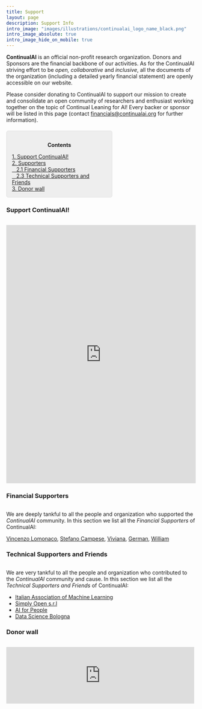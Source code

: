 ```yaml
---
title: Support
layout: page
description: Support Info
intro_image: "images/illustrations/continualai_logo_name_black.png"
intro_image_absolute: true
intro_image_hide_on_mobile: true
---
```


**ContinualAI** is an official non-profit research organization. Donors and Sponsors are the financial backbone of our activities. As for the ContinualAI striving effort to be *open, collaborative* and *inclusive*, all the documents of the organization (including a detailed yearly financial statement) are openly accessible on our website.

Please consider donating to ContinualAI to support our mission to create and consolidate an open community of researchers and enthusiast working together on the topic of Continual Leaning for AI! Every backer or sponsor will be listed in this page (contact <a href="mailto:financials@continualai.org">financials@continualai.org</a> for further information).

<div style="background: rgba(0,0,0,0.06) none repeat scroll 0% 0%; border: 1px solid rgb(222, 222, 222); padding: 1em; border-radius: 5px; margin-top:20px; max-width: 50%">
	<p style="text-align: center;"><strong>Contents</strong></p>
	<p style="text-align: left; margin-bottom: 0px;">	
		<a href="#support">1. Support ContinualAI!</a><br>
		<a href="#supporters">2. Supporters</a><br>
		<a href="#backers">&nbsp;&nbsp; 2.1 Financial Supporters</a><br>
		<!--	<a href="#backers">&nbsp;&nbsp; 2.1 Backers</a><br>
			<a href="#patreons">&nbsp;&nbsp; 2.2 Patreons</a><br>
			<a href="#bronzesponsor">&nbsp;&nbsp; 2.3 Bronze Sponsors</a><br>
			<a href="#silversponsor">&nbsp;&nbsp; 2.4 Silver Sponsors</a><br>
			<a href="#goldsponsor">&nbsp;&nbsp; 2.5 Gold Sponsors</a><br>-->
			<a href="#techsupport">&nbsp;&nbsp; 2.3 Technical Supporters and Friends</a><br>
		<a href="#donorwall">3. Donor wall</a><br>
		<!--<a href="#financials">4. ContinualAI Financials</a><br>-->
	</p>
</div>

<a name="support"></a>
<h3 id="support" style="margin-bottom: 30px;">Support ContinualAI!</h3>

<script src="https://donorbox.org/widget.js" paypalExpress="true"></script><iframe src="https://donorbox.org/embed/support-continualai?amount=30&show_content=true&default_interval=m" height="685px" width="100%" style="max-width:100%; min-width:100%; max-height:none!important" seamless="seamless" name="donorbox" frameborder="0" scrolling="no" allowpaymentrequest></iframe>


<a name="backers"></a>
<h3 id="backers" style="margin-bottom: 30px;">Financial Supporters</h3>

We are deeply tankful to all the people and organization who supported the *ContinualAI* community. In this section we list all the *Financial Supporters* of ContinualAI:

[Vincenzo Lomonaco](https://http://vincenzolomonaco.com/), [Stefano Campese](https://www.linkedin.com/in/stefanocampese/), [Viviana](), [German](), [William]()

<!--
<a name="patreons"></a>
<h3 id="patreons" style="margin-bottom: 30px;">Patreons</h3>

<a name="bronzesponsor"></a>
<h3 id="bronzesponsor" style="margin-bottom: 30px;">Bronze Sponsors</h3>

We are very tankful to all the people and organization who contributed to the *ContinualAI* community. In this section we list all the *Bronze Sponsors* of ContinualAI.

<a name="silversponsor"></a>
<h3 id="silversponsor" style="margin-bottom: 30px;">Silver Sponsors</h3>

We are very tankful to all the people and organization who contributed to the *ContinualAI* community. In this section we list all the *Silver Sponsors* of ContinualAI.

<a name="goldsponsor"></a>
<h3 id="goldsponsor" style="margin-bottom: 30px;">Gold Sponsors</h3>

We are very tankful to all the people and organization who contributed to the *ContinualAI* community. In this section we list all the *Gold Sponsors* of ContinualAI.

-->

<a name="techsupport"></a>
<h3 id="techsupport" style="margin-bottom: 30px;">Technical Supporters and Friends</h3>

We are very tankful to all the people and organization who contributed to the *ContinualAI* community and cause. In this section we list all the *Technical Supporters and Friends* of ContinualAI:

- [Italian Association of Machine Learning](https://iaml.it/)
- [Simply Open s.r.l](https://www.simplyopen.org)
- [AI for People](https://www.aiforpeople.org)
- [Data Science Bologna](https://www.datasciencebologna.eu/)

<a name="donorwall"></a>
<h3 id="donorwall" style="margin-bottom: 30px;">Donor wall</h3>

<script src="https://donorbox.org/widget.js" type="text/javascript"></script><iframe src="https://donorbox.org/embed/support-continualai?only_donor_wall=true" style="width: 100%; max-width:500px; min-width:310px; max-height:none!important" seamless="seamless" name="donorbox" frameborder="0" scrolling="no"></iframe>

<!--<a name="financials"></a>
<h3 id="financials" style="margin-bottom: 30px;">ContinualAI Financials</h3>

As for the ContinualAI striving effort to be open, inclusive, democratic and transparent, the **balance** and **every transaction** of the organization is openly accessible on our website and visible in this section. If you have any doubt about the balance and the transactions of the organization, please don't hesitate to contact us at <a href="mailto:financials@continualai.org">financials@continualai.org</a>.

- **2019 ContinualAI Balance**: &nbsp; <meter value="99" min="0" max="1000">99,19 out of 1000</meter> 99,19€<br>
- **2019 Balance summary and list of transactions**: <a href="https://docs.google.com/spreadsheets/d/14oNha1qBl51cteuGEXEXnl7tVgCeRodjIO9D_eeoWJ8/edit?usp=sharing">google spreadsheet</a>-->